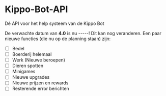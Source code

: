 # Kippo-Bot-API
Dé API voor het help systeem van de Kippo Bot

De verwachte datum van **4.0** is nu -----! Dit kan nog veranderen. Een paar nieuwe functies (die nu op de planning staan) zijn:

- [ ] Bedel
- [ ] Boerderij helemaal
- [ ] Werk (Nieuwe beroepen)
- [ ] Dieren spotten
- [ ] Minigames
- [ ] Nieuwe upgrades
- [ ] Nieuwe prijzen en rewards
- [ ] Resterende error berichten
